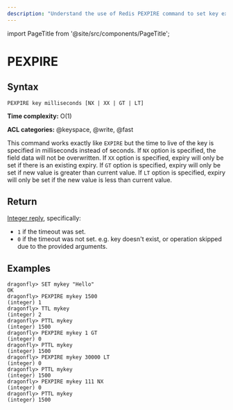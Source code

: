 ```yaml
---
description: "Understand the use of Redis PEXPIRE command to set key expiry in milliseconds."
---
```


import PageTitle from '@site/src/components/PageTitle';

# PEXPIRE

<PageTitle title="Redis PEXPIRE Command (Documentation) | Dragonfly" />

## Syntax

    PEXPIRE key milliseconds [NX | XX | GT | LT]

**Time complexity:** O(1)

**ACL categories:** @keyspace, @write, @fast

This command works exactly like `EXPIRE` but the time to live of the key is
specified in milliseconds instead of seconds.
If `NX` option is specified, the field data will not be overwritten.
If `XX` option is specified, expiry will only be set if there is an existing expiry.
If `GT` option is specified, expiry will only be set if new value is greater than current value.
If `LT` option is specified, expiry will only be set if the new value is less than current value.

## Return

[Integer reply](https://redis.io/docs/reference/protocol-spec/#integers), specifically:

- `1` if the timeout was set.
- `0` if the timeout was not set. e.g. key doesn't exist, or operation skipped due to the provided arguments.

## Examples

```shell
dragonfly> SET mykey "Hello"
OK
dragonfly> PEXPIRE mykey 1500
(integer) 1
dragonfly> TTL mykey
(integer) 2
dragonfly> PTTL mykey
(integer) 1500
dragonfly> PEXPIRE mykey 1 GT
(integer) 0
dragonfly> PTTL mykey
(integer) 1500
dragonfly> PEXPIRE mykey 30000 LT
(integer) 0
dragonfly> PTTL mykey
(integer) 1500
dragonfly> PEXPIRE mykey 111 NX
(integer) 0
dragonfly> PTTL mykey
(integer) 1500
```
